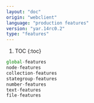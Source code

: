 ```yaml
---
layout: "doc"
origin: "webclient"
language: "production features"
version: "yar.14rc0.2"
type: "features"
---
```


1. TOC
{:toc}

```js
global-features
node-features
collection-features
stategroup-features
number-features
text-features
file-features
```
